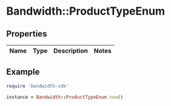 # Bandwidth::ProductTypeEnum

## Properties

| Name | Type | Description | Notes |
| ---- | ---- | ----------- | ----- |

## Example

```ruby
require 'bandwidth-sdk'

instance = Bandwidth::ProductTypeEnum.new()
```


